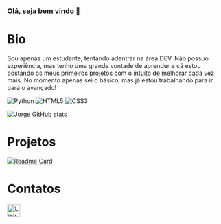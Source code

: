 ### Olá, seja bem vindo 👋

# Bio

Sou apenas um estudante, tentando adentrar na área DEV. Não possuo experiência, mas tenho uma grande vontade de aprender e cá estou postando os meus primeiros projetos com o intuito de melhorar cada vez mais. No momento apenas sei o básico, mas já estou trabalhando para ir para o avançado! 

![Python](https://img.shields.io/badge/Python-FFD43B?style=for-the-badge&logo=python&logoColor=blue)
![HTML5](https://img.shields.io/badge/HTML5-E34F26?style=for-the-badge&logo=html5&logoColor=white)
![CSS3](https://img.shields.io/badge/CSS3-1572B6?style=for-the-badge&logo=css3&logoColor=white)

[![Jorge GitHub stats](https://github-readme-stats.vercel.app/api?username=JorgeHSB&theme=radical)](https://github.com/JorgeHSB/github-readme-stats)

# Projetos

[![Readme Card](https://github-readme-stats.vercel.app/api/pin/?username=JorgeHSB&repo=JorgeHSB.github.io)](https://github.com/JorgeHSB/github-readme-stats)

# Contatos

[<img src='https://img.shields.io/badge/LinkedIn-0077B5?style=for-the-badge&logo=linkedin&logoColor=white' alt='Linkedin' height='30'>](https://www.linkedin.com/in/jorge-henrique-barbosa)
